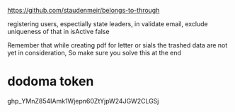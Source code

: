 https://github.com/staudenmeir/belongs-to-through

registering users, espectially state leaders, in validate email, exclude 
uniqueness of that in isActive false

Remember that while creating pdf for letter or sials the trashed data
are not yet in consideration, So make sure you solve this at the end


dodoma token
==============
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